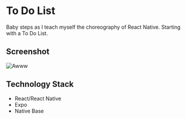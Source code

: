 # To Do List
Baby steps as I teach myself the choreography of React Native. Starting with a To Do List.

## Screenshot

![Awww](https://i.imgur.com/awIBLjc.png "Yeah")

## Technology Stack
- React/React Native
- Expo
- Native Base